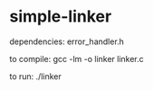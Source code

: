 # simple-linker

dependencies:
error_handler.h

to compile:
gcc -lm -o linker linker.c

to run:
./linker